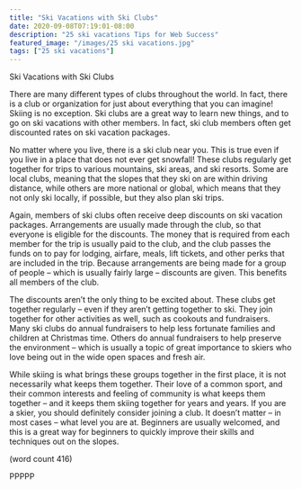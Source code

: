 ```yaml
---
title: "Ski Vacations with Ski Clubs"
date: 2020-09-08T07:19:01-08:00
description: "25 ski vacations Tips for Web Success"
featured_image: "/images/25 ski vacations.jpg"
tags: ["25 ski vacations"]
---
```


Ski Vacations with Ski Clubs

There are many different types of clubs throughout 
the world. In fact, there is a club or organization for 
just about everything that you can imagine! Skiing is 
no exception. Ski clubs are a great way to learn new 
things, and to go on ski vacations with other 
members. In fact, ski club members often get 
discounted rates on ski vacation packages.

No matter where you live, there is a ski club near 
you. This is true even if you live in a place that does 
not ever get snowfall! These clubs regularly get 
together for trips to various mountains, ski areas, 
and ski resorts. Some are local clubs, meaning that 
the slopes that they ski on are within driving 
distance, while others are more national or global, 
which means that they not only ski locally, if 
possible, but they also plan ski trips.

Again, members of ski clubs often receive deep 
discounts on ski vacation packages. Arrangements 
are usually made through the club, so that everyone 
is eligible for the discounts. The money that is 
required from each member for the trip is usually 
paid to the club, and the club passes the funds on
to pay for lodging, airfare, meals, lift tickets, and 
other perks that are included in the trip. Because 
arrangements are being made for a group of people
– which is usually fairly large – discounts are given. 
This benefits all members of the club.

The discounts aren’t the only thing to be excited 
about. These clubs get together regularly – even if 
they aren’t getting together to ski. They join together 
for other activities as well, such as cookouts and 
fundraisers. Many ski clubs do annual fundraisers to 
help less fortunate families and children at Christmas 
time. Others do annual fundraisers to help preserve 
the environment – which is usually a topic of great 
importance to skiers who love being out in the wide 
open spaces and fresh air. 

While skiing is what brings these groups together in 
the first place, it is not necessarily what keeps them 
together. Their love of a common sport, and their 
common interests and feeling of community is what 
keeps them together – and it keeps them skiing 
together for years and years. If you are a skier, you 
should definitely consider joining a club. It doesn’t 
matter – in most cases – what level you are at. 
Beginners are usually welcomed, and this is a great 
way for beginners to quickly improve their skills and 
techniques out on the slopes.

(word count 416)

PPPPP

